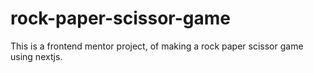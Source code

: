 # rock-paper-scissor-game
This is a frontend mentor project, of making a rock paper scissor game using nextjs.
